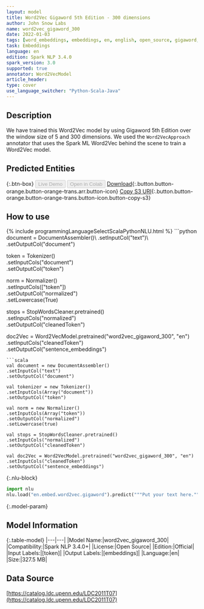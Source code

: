 ```yaml
---
layout: model
title: Word2Vec Gigaword 5th Edition - 300 dimensions
author: John Snow Labs
name: word2vec_gigaword_300
date: 2022-01-03
tags: [word_embeddings, embeddings, en, english, open_source, gigaword, word2vec]
task: Embeddings
language: en
edition: Spark NLP 3.4.0
spark_version: 3.0
supported: true
annotator: Word2VecModel
article_header:
type: cover
use_language_switcher: "Python-Scala-Java"
---
```


## Description

We have trained this Word2Vec model by using Gigaword 5th Edition over the window size of 5 and 300 dimensions. We used the `Word2VecApproach` annotator that uses the Spark ML Word2Vec behind the scene to train a Word2Vec model.

## Predicted Entities



{:.btn-box}
<button class="button button-orange" disabled>Live Demo</button>
<button class="button button-orange" disabled>Open in Colab</button>
[Download](https://s3.amazonaws.com/auxdata.johnsnowlabs.com/public/models/word2vec_gigaword_300_en_3.4.0_3.0_1641223623540.zip){:.button.button-orange.button-orange-trans.arr.button-icon}
[Copy S3 URI](s3://auxdata.johnsnowlabs.com/public/models/word2vec_gigaword_300_en_3.4.0_3.0_1641223623540.zip){:.button.button-orange.button-orange-trans.button-icon.button-copy-s3}

## How to use



<div class="tabs-box" markdown="1">
{% include programmingLanguageSelectScalaPythonNLU.html %}
```python
document = DocumentAssembler()\
.setInputCol("text")\
.setOutputCol("document")

token = Tokenizer()\
.setInputCols("document")\
.setOutputCol("token")

norm = Normalizer()\
.setInputCols(["token"])\
.setOutputCol("normalized")\
.setLowercase(True)

stops = StopWordsCleaner.pretrained()\
.setInputCols("normalized")\
.setOutputCol("cleanedToken")

doc2Vec = Word2VecModel.pretrained("word2vec_gigaword_300", "en")\
.setInputCols("cleanedToken")\
.setOutputCol("sentence_embeddings")
```
```scala
val document = new DocumentAssembler()
.setInputCol("text")
.setOutputCol("document")

val tokenizer = new Tokenizer()
.setInputCols(Array("document"))
.setOutputCol("token")

val norm = new Normalizer()
.setInputCols(Array("token"))
.setOutputCol("normalized")
.setLowercase(true)

val stops = StopWordsCleaner.pretrained()
.setInputCols("normalized")
.setOutputCol("cleanedToken")

val doc2Vec = Word2VecModel.pretrained("word2vec_gigaword_300", "en")
.setInputCols("cleanedToken")
.setOutputCol("sentence_embeddings")
```


{:.nlu-block}
```python
import nlu
nlu.load("en.embed.word2vec.gigaword").predict("""Put your text here.""")
```

</div>

{:.model-param}
## Model Information

{:.table-model}
|---|---|
|Model Name:|word2vec_gigaword_300|
|Compatibility:|Spark NLP 3.4.0+|
|License:|Open Source|
|Edition:|Official|
|Input Labels:|[token]|
|Output Labels:|[embeddings]|
|Language:|en|
|Size:|327.5 MB|

## Data Source

[https://catalog.ldc.upenn.edu/LDC2011T07](https://catalog.ldc.upenn.edu/LDC2011T07)